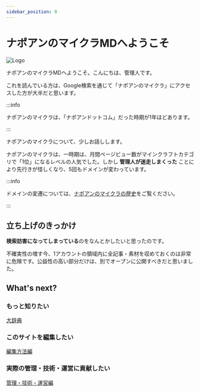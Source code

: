 ```yaml
---
sidebar_position: 0
---
```


# ナポアンのマイクラMDへようこそ

![Logo](/img/ogp/logo-ogp.png)

ナポアンのマイクラMDへようこそ。こんにちは、管理人です。

これを読んでいる方は、Google検索を通じて「ナポアンのマイクラ」にアクセスした方が大半だと思います。

:::info

ナポアンのマイクラは、「ナポアンドットコム」だった時期が1年ほどあります。

:::

ナポアンのマイクラについて、少しお話しします。

ナポアンのマイクラは、一時期は、月間ページビュー数がマインクラフトカテゴリで「1位」になるレベルの人気でした。しかし **管理人が迷走しまくった** ことにより先行きが怪しくなり、5回もドメインが変わっています。

:::info

ドメインの変遷については、[ナポアンのマイクラの歴史](/docs/about/history)をご覧ください。

:::

## 立ち上げのきっかけ

**検索妨害になってしまっている**のをなんとかしたいと思ったのです。

不確実性の増す今、1アカウントの領域内に全記事・素材を収めておくのは非常に危険です。公益性の高い部分だけは、別でオープンに公開すべきだと思いました。

## What's next?

### もっと知りたい

[大辞典](/docs/about/intro)

### このサイトを編集したい

[編集方法編](/docs/howtoedit/intro)

### 実際の管理・技術・運営に貢献したい

[管理・技術・運営編](/docs/howtomakenapoancom/intro)
